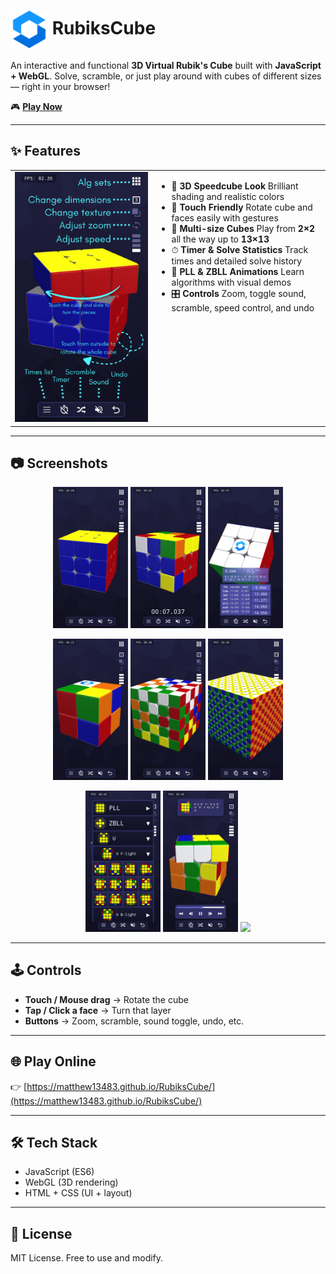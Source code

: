 # <img src="/logo.svg" alt="Rubik's Cube Logo" width="60" align="center"> RubiksCube

An interactive and functional **3D Virtual Rubik's Cube** built with **JavaScript + WebGL**.
Solve, scramble, or just play around with cubes of different sizes — right in your browser!

🎮 **[Play Now](https://matthew13483.github.io/RubiksCube/)**

---

## ✨ Features

<table>
<tr>
	<td width="45%">
		<img src="/screenshots/img0.png" alt="Tutorial Screenshot" width="100%">
	</td>
	<td width="55%" valign="top">
		<ul>
			<li>🔲 <b>3D Speedcube Look</b> Brilliant shading and realistic colors</li>
			<li>📱 <b>Touch Friendly</b> Rotate cube and faces easily with gestures</li>
			<li>🔢 <b>Multi-size Cubes</b> Play from <b>2×2</b> all the way up to <b>13×13</b></li>
			<li>⏱ <b>Timer & Solve Statistics</b> Track times and detailed solve history</li>
			<li>🎥 <b>PLL & ZBLL Animations</b> Learn algorithms with visual demos</li>
			<li>🎛 <b>Controls</b> Zoom, toggle sound, scramble, speed control, and undo</li>
		</ul>
	</td>
</tr>
</table>

---

## 📷 Screenshots

<p align="center">
	<img src="/screenshots/img1.png" width="120">
	<img src="/screenshots/img2.png" width="120">
	<img src="/screenshots/img3.png" width="120">
</p>

<p align="center">
	<img src="/screenshots/img4.png" width="120">
	<img src="/screenshots/img5.png" width="120">
	<img src="/screenshots/img6.png" width="120">
</p>

<p align="center">
	<img src="/screenshots/img7.png" width="120">
	<img src="/screenshots/img8.png" width="120">
	<img src="/screenshots/img9.jpg" width="120">
</p>

---

## 🕹 Controls
- **Touch / Mouse drag** → Rotate the cube
- **Tap / Click a face** → Turn that layer
- **Buttons** → Zoom, scramble, sound toggle, undo, etc.

---

## 🌐 Play Online
👉 [https://matthew13483.github.io/RubiksCube/](https://matthew13483.github.io/RubiksCube/)

---

## 🛠 Tech Stack
- JavaScript (ES6)
- WebGL (3D rendering)
- HTML + CSS (UI + layout)

---

## 📜 License
MIT License. Free to use and modify.